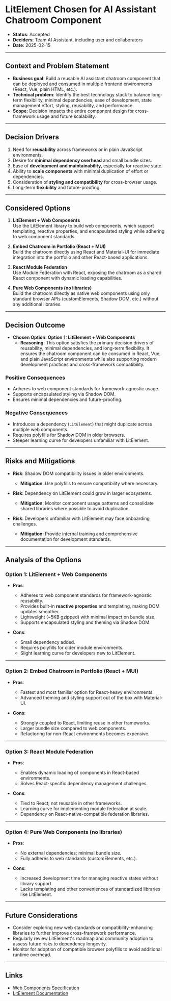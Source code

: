 # LitElement Chosen for AI Assistant Chatroom Component

- **Status**: Accepted
- **Deciders**: Team AI Assistant, including user and collaborators
- **Date**: 2025-02-15

---

## Context and Problem Statement

- **Business goal**: Build a reusable AI assistant chatroom component that can be deployed and consumed in multiple frontend environments (React, Vue, plain HTML, etc.).
- **Technical problem**: Identify the best technology stack to balance long-term flexibility, minimal dependencies, ease of development, state management effort, styling, reusability, and performance.
- **Scope**: Decision impacts the entire component design for cross-framework usage and future scalability.

---

## Decision Drivers

1. Need for **reusability** across frameworks or in plain JavaScript environments.
2. Desire for **minimal dependency overhead** and small bundle sizes.
3. Ease of **development and maintainability**, especially for reactive state.
4. Ability to **scale components** with minimal duplication of effort or dependencies.
5. Consideration of **styling and compatibility** for cross-browser usage.
6. Long-term **flexibility** and future-proofing.

---

## Considered Options

1. **LitElement + Web Components**  
   Use the LitElement library to build web components, which support templating, reactive properties, and encapsulated styling while adhering to web component standards.

2. **Embed Chatroom in Portfolio (React + MUI)**  
   Build the chatroom directly using React and Material-UI for immediate integration into the portfolio and other React-based applications.

3. **React Module Federation**  
   Use Module Federation with React, exposing the chatroom as a shared React component with dynamic loading capabilities.

4. **Pure Web Components (no libraries)**  
   Build the chatroom directly as native web components using only standard browser APIs (customElements, Shadow DOM, etc.) without any additional libraries.

---

## Decision Outcome

- **Chosen Option**: **Option 1: LitElement + Web Components**
  - **Reasoning**: This option satisfies the primary decision drivers of reusability, minimal dependencies, and long-term flexibility. It ensures the chatroom component can be consumed in React, Vue, and plain JavaScript environments while also supporting modern development practices and cross-framework compatibility.

### Positive Consequences

- Adheres to web component standards for framework-agnostic usage.
- Supports encapsulated styling via Shadow DOM.
- Ensures minimal dependencies and future-proofing.

### Negative Consequences

- Introduces a dependency (`LitElement`) that might duplicate across multiple web components.
- Requires polyfills for Shadow DOM in older browsers.
- Steeper learning curve for developers unfamiliar with LitElement.

---

## Risks and Mitigations

- **Risk**: Shadow DOM compatibility issues in older environments.
  - **Mitigation**: Use polyfills to ensure compatibility where necessary.

- **Risk**: Dependency on LitElement could grow in larger ecosystems.
  - **Mitigation**: Monitor component usage patterns and consolidate shared libraries where possible to avoid duplication.

- **Risk**: Developers unfamiliar with LitElement may face onboarding challenges.
  - **Mitigation**: Provide internal training and comprehensive documentation for development standards.

---

## Analysis of the Options

### **Option 1: LitElement + Web Components**

- **Pros**:
  - Adheres to web component standards for framework-agnostic reusability.
  - Provides built-in **reactive properties** and templating, making DOM updates smoother.
  - Lightweight (~5KB gzipped) with minimal impact on bundle size.
  - Supports encapsulated styling and theming via Shadow DOM.

- **Cons**:
  - Small dependency added.
  - Requires polyfills for older module environments.
  - Slight learning curve for developers new to LitElement.

---

### **Option 2: Embed Chatroom in Portfolio (React + MUI)**

- **Pros**:
  - Fastest and most familiar option for React-heavy environments.
  - Advanced theming and styling support out of the box with Material-UI.

- **Cons**:
  - Strongly coupled to React, limiting reuse in other frameworks.
  - Larger bundle size compared to web components.
  - Refactoring for non-React environments becomes expensive.

---

### **Option 3: React Module Federation**

- **Pros**:
  - Enables dynamic loading of components in React-based environments.
  - Solves React-specific dependency management challenges.

- **Cons**:
  - Tied to React; not reusable in other frameworks.
  - Learning curve for implementing module federation at scale.
  - Dependency on React-native-compatible federation libraries.

---

### **Option 4: Pure Web Components (no libraries)**

- **Pros**:
  - No external dependencies; minimal bundle size.
  - Fully adheres to web standards (customElements, etc.).

- **Cons**:
  - Increased development time for managing reactive states without library support.
  - Lacks templating and other conveniences of standardized libraries like LitElement.

---

## Future Considerations

- Consider exploring new web standards or compatibility-enhancing libraries to further improve cross-framework performance.
- Regularly review LitElement's roadmap and community adoption to assess future risks to dependency longevity.
- Monitor for adoption of compatible browser polyfills to avoid additional runtime overhead.

---

## Links

- [Web Components Specification](https://developer.mozilla.org/en-US/docs/Web/Web_Components)
- [LitElement Documentation](https://lit.dev/docs/)